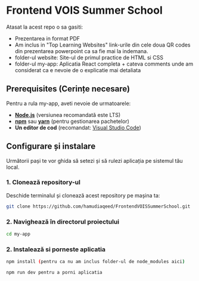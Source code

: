 # Frontend VOIS Summer School

Atasat la acest repo o sa gasiti:
- Prezentarea in format PDF
- Am inclus in "Top Learning Websites" link-urile din cele doua QR codes din prezentarea powerpoint ca sa fie mai la indemana.
- folder-ul website: Site-ul de primul practice de HTML si CSS
- folder-ul my-app: Aplicatia React completa + cateva comments unde am considerat ca e nevoie de o explicatie mai detaliata

## Prerequisites (Cerințe necesare)

Pentru a rula my-app, aveti nevoie de urmatoarele:

- **[Node.js](https://nodejs.org/)** (versiunea recomandată este LTS)
- **[npm](https://www.npmjs.com/)** sau **[yarn](https://yarnpkg.com/)** (pentru gestionarea pachetelor)
- **Un editor de cod** (recomandat: [Visual Studio Code](https://code.visualstudio.com/))

## Configurare și instalare

Următorii pași te vor ghida să setezi și să rulezi aplicația pe sistemul tău local.

### 1. Clonează repository-ul

Deschide terminalul și clonează acest repository pe mașina ta:

```bash
git clone https://github.com/hamudiaqeed/FrontendVOISSummerSchool.git
```

### 2. Navighează în directorul proiectului

```bash
cd my-app
```

### 2. Instalează si porneste aplicatia

```bash
npm install (pentru ca nu am inclus folder-ul de node_modules aici)
```

```bash
npm run dev pentru a porni aplicatia
```
